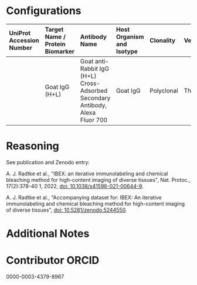 # Configurations

| UniProt Accession Number   | Target Name / Protein Biomarker   | Antibody Name                                                                 | Host Organism and Isotype   | Clonality   | Vendor   | Catalog Number   | Conjugate   | RRID       | Application   | Method        | Tissue Preservation   | Tissue           | Detergent         | Antigen Retrieval Conditions   | Dye Inactivation Conditions   | Result   | Agree        | Disagree   |
|:---------------------------|:----------------------------------|:------------------------------------------------------------------------------|:----------------------------|:------------|:---------|:-----------------|:------------|:-----------|:--------------|:--------------|:----------------------|:-----------------|:------------------|:-------------------------------|:------------------------------|:---------|:-------------|:-----------|
|                            | Goat IgG (H+L)                    | Goat anti-Rabbit IgG (H+L) Cross-Adsorbed Secondary Antibody, Alexa Fluor 700 | Goat IgG                    | Polyclonal  | Thermo   | A-21038          | AF700       | AB_2535709 | IHC-Fr        | IBEX2D Manual | 1% PFA Fixed Frozen   | Human lymph node | 0.3% Triton-X-100 |                                | 1 mg/ml LiBH4 15 minutes      | Success  | [+](#reason1) |            |

# Reasoning

<a name="reason1"></a>
See publication and Zenodo entry:

A. J. Radtke et al., "IBEX: an iterative immunolabeling and chemical bleaching
 method for high-content imaging of diverse tissues", Nat. Protoc., 17(2):378-40
1, 2022, [doi: 10.1038/s41596-021-00644-9](https://doi.org/10.1038/s41596-021-00644-9).

A. J. Radtke et al., "Accompanying dataset for: IBEX: An iterative immunolabeling and chemical 
bleaching method for high-content imaging of diverse tissues",
[doi: 10.5281/zenodo.5244550](https://doi.org/10.5281/zenodo.5244551).


# Additional Notes

# Contributor ORCID

0000-0003-4379-8967
